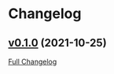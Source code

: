 # Changelog

## [v0.1.0](https://github.com/retro/keechma-multiple-apps/tree/v0.1.0) (2021-10-25)

[Full Changelog](https://github.com/retro/keechma-multiple-apps/compare/113e5ab58785b27e4b8d34579087dd824b2d6e1a...v0.1.0)



